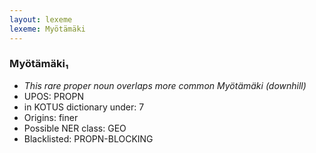 ```yaml
---
layout: lexeme
lexeme: Myötämäki
---
```


###  Myötämäki₁

* _This rare proper noun overlaps more common *Myötämäki* (downhill)_
* UPOS:  PROPN
* in KOTUS dictionary under:  7
* Origins: finer 
* Possible NER class:  GEO
* Blacklisted:  PROPN-BLOCKING

